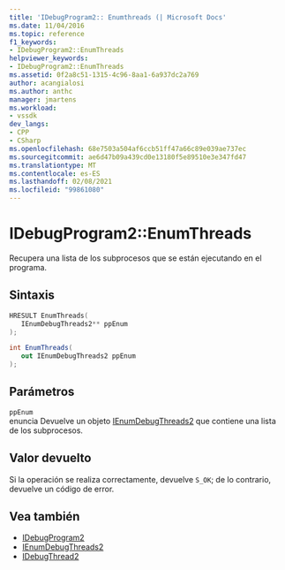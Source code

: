 ```yaml
---
title: 'IDebugProgram2:: Enumthreads (| Microsoft Docs'
ms.date: 11/04/2016
ms.topic: reference
f1_keywords:
- IDebugProgram2::EnumThreads
helpviewer_keywords:
- IDebugProgram2::EnumThreads
ms.assetid: 0f2a8c51-1315-4c96-8aa1-6a937dc2a769
author: acangialosi
ms.author: anthc
manager: jmartens
ms.workload:
- vssdk
dev_langs:
- CPP
- CSharp
ms.openlocfilehash: 68e7503a504af6ccb51ff47a66c89e039ae737ec
ms.sourcegitcommit: ae6d47b09a439cd0e13180f5e89510e3e347fd47
ms.translationtype: MT
ms.contentlocale: es-ES
ms.lasthandoff: 02/08/2021
ms.locfileid: "99861080"
---
```

# <a name="idebugprogram2enumthreads"></a>IDebugProgram2::EnumThreads
Recupera una lista de los subprocesos que se están ejecutando en el programa.

## <a name="syntax"></a>Sintaxis

```cpp
HRESULT EnumThreads( 
   IEnumDebugThreads2** ppEnum
);
```

```csharp
int EnumThreads( 
   out IEnumDebugThreads2 ppEnum
);
```

## <a name="parameters"></a>Parámetros
`ppEnum`\
enuncia Devuelve un objeto [IEnumDebugThreads2](../../../extensibility/debugger/reference/ienumdebugthreads2.md) que contiene una lista de los subprocesos.

## <a name="return-value"></a>Valor devuelto
 Si la operación se realiza correctamente, devuelve `S_OK`; de lo contrario, devuelve un código de error.

## <a name="see-also"></a>Vea también
- [IDebugProgram2](../../../extensibility/debugger/reference/idebugprogram2.md)
- [IEnumDebugThreads2](../../../extensibility/debugger/reference/ienumdebugthreads2.md)
- [IDebugThread2](../../../extensibility/debugger/reference/idebugthread2.md)
